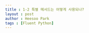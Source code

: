 ```yaml
---
title : 1-2 특별 메서드는 어떻게 사용되나?
layout : post
author : Heesoo Park
tags : [Fluent Python]
---
```



<script src="https://gist.github.com/righ120/ad655705ccac551803c118a79b2c8ad0.js"></script>

